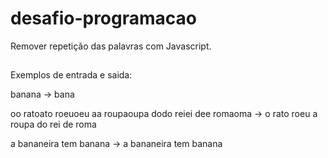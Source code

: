 # desafio-programacao
Remover repetição das palavras com Javascript.

##

Exemplos de entrada e saida:

banana -> bana

oo ratoato roeuoeu aa roupaoupa dodo reiei dee romaoma -> o rato roeu a roupa do rei de roma

a bananeira tem banana -> a bananeira tem banana
